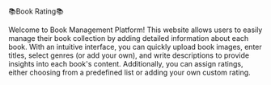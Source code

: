 📚Book Rating📚

Welcome to Book Management Platform! This website allows users to easily manage their book collection by adding detailed information about each book. With an intuitive interface, you can quickly upload book images, enter titles, select genres (or add your own), and write descriptions to provide insights into each book's content. Additionally, you can assign ratings, either choosing from a predefined list or adding your own custom rating.
